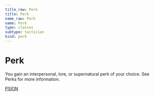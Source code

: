 ```yaml
---
title_raw: Perk
title: Perk
name_raw: Perk
name: Perk
type: classes
subtype: tactician
kind: perk
---
```


# Perk

You gain an interpersonal, lore, or supernatural perk of your choice. See Perks for more information.

[PSION](./Psion.md)
